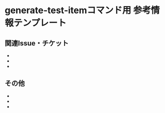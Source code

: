 # generate-test-itemコマンド用 参考情報テンプレート

## 関連Issue・チケット
<!-- GitHubのissue、BacklogのチケットなどのURL -->
- 
- 
- 

## その他
<!-- その他の重要な情報、制約事項、参考資料など -->
- 
- 
- 
